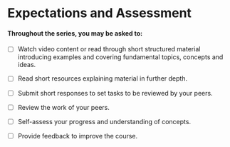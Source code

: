 # Expectations and Assessment

#### Throughout the series, you may be asked to:

* [ ] Watch video content or read through short structured material introducing examples and covering fundamental topics, concepts and ideas.
* [ ] Read short resources explaining material in further depth.
* [ ] Submit short responses to set tasks to be reviewed by your peers.
* [ ] Review the work of your peers.
* [ ] Self-assess your progress and understanding of concepts.
* [ ] Provide feedback to improve the course.

